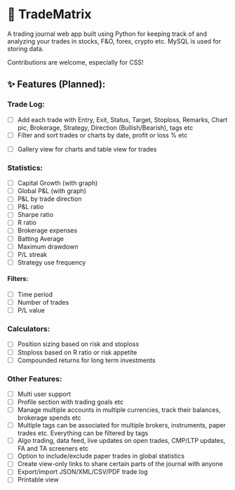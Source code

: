 # 🚀 TradeMatrix

A trading journal web app built using Python for keeping track of and analyzing your trades in stocks, F&O, forex, crypto etc. MySQL is used for storing data. <br>

Contributions are welcome, especially for CSS!

## ✨ Features (Planned):

### Trade Log:
- [ ] Add each trade with Entry, Exit, Status, Target, Stoploss, Remarks, Chart pic, Brokerage, Strategy, Direction (Bullish/Bearish), tags etc
- [ ] Filter and sort trades or charts by date, profit or loss % etc
<!-- Sort by any column of table; rows per page dropdown, 20 by default -->
- [ ] Gallery view for charts and table view for trades
<!-- Resize and compress images before storing, rename each image to unique id and store id in db -->

### Statistics:
- [ ] Capital Growth (with graph)
- [ ] Global P&L (with graph)
- [ ] P&L by trade direction
- [ ] P&L ratio
- [ ] Sharpe ratio
- [ ] R ratio
- [ ] Brokerage expenses
- [ ] Batting Average
- [ ] Maximum drawdown
- [ ] P/L streak
- [ ] Strategy use frequency

#### Filters:
- [ ] Time period
- [ ] Number of trades
- [ ] P/L value
  
### Calculators:
- [ ] Position sizing based on risk and stoploss
- [ ] Stoploss based on R ratio or risk appetite
- [ ] Compounded returns for long term investments
  
### Other Features:
- [ ] Multi user support
- [ ] Profile section with trading goals etc
- [ ] Manage multiple accounts in multiple currencies, track their balances, brokerage spends etc
- [ ] Multiple tags can be associated for multiple brokers, instruments, paper trades etc. Everything can be filtered by tags
- [ ] Algo trading, data feed, live updates on open trades, CMP/LTP updates, FA and TA screeners etc
- [ ] Option to include/exclude paper trades in global statistics
- [ ] Create view-only links to share certain parts of the journal with anyone
- [ ] Export/import JSON/XML/CSV/PDF trade log
- [ ] Printable view

<!-- ## 🖼️ Live Demo: -->
